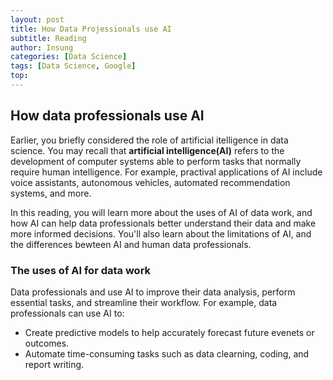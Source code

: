 ```yaml
---
layout: post
title: How Data Projessionals use AI
subtitle: Reading
author: Insung
categories: [Data Science]
tags: [Data Science, Google]
top:
---
```

## How data professionals use AI

Earlier, you briefly considered the role of artificial itelligence in data science. You may recall that **artificial intelligence(AI)** refers to the development of computer systems able to perform tasks that normally require human intelligence. For example, practival applications of AI include voice assistants, autonomous vehicles, automated recommendation systems, and more.

In this reading, you will learn more about the uses of AI of data work, and how AI can help data professionals better understand their data and make more informed decisions. You'll also learn about the limitations of AI, and the differences bewteen AI and human data professionals. 

### The uses of AI for data work 

Data professionals and use AI to improve their data analysis, perform essential tasks, and streamline their workflow. For example, data professionals can use AI to:
- Create predictive models to help accurately forecast future evenets or outcomes.
- Automate time-consuming tasks such as data clearning, coding, and report writing.
